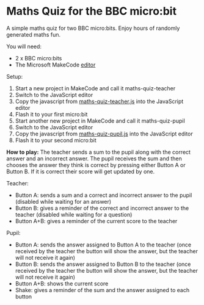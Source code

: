 # Maths Quiz for the BBC micro:bit
A simple maths quiz for two BBC micro:bits. Enjoy hours of randomly generated maths fun.

You will need:
* 2 x BBC micro:bits
* The Microsoft MakeCode [editor](https://makecode.microbit.org/#editor)

Setup:
1. Start a new project in MakeCode and call it maths-quiz-teacher
1. Switch to the JavaScript editor
1. Copy the javascript from [maths-quiz-teacher.js](https://github.com/caldini-projects/microbit-maths-quiz/blob/master/maths-quiz-teacher.js) into the JavaScript editor
1. Flash it to your first micro:bit
1. Start another new project in MakeCode and call it maths-quiz-pupil
1. Switch to the JavaScript editor
1. Copy the javascript from [maths-quiz-pupil.js](https://github.com/caldini-projects/microbit-maths-quiz/blob/master/maths-quiz-pupil.js) into the JavaScript editor
1. Flash it to your second micro:bit

**How to play:**
The teacher sends a sum to the pupil along with the correct answer and an incorrect answer. The pupil receives the sum and then chooses the answer they think is correct by pressing either Button A or Button B. If it is correct their score will get updated by one.

Teacher:
* Button A: sends a sum and a correct and incorrect answer to the pupil (disabled while waiting for an answer)
* Button B: gives a reminder of the correct and incorrect answer to the teacher (disabled while waiting for a question)
* Button A+B: gives a reminder of the current score to the teacher

Pupil:
* Button A: sends the answer assigned to Button A to the teacher (once received by the teacher the button will show the answer, but the teacher will not receive it again)
* Button B: sends the answer assigned to Button B to the teacher (once received by the teacher the button will show the answer, but the teacher will not receive it again)
* Button A+B: shows the current score
* Shake: gives a reminder of the sum and the answer assigned to each button 

